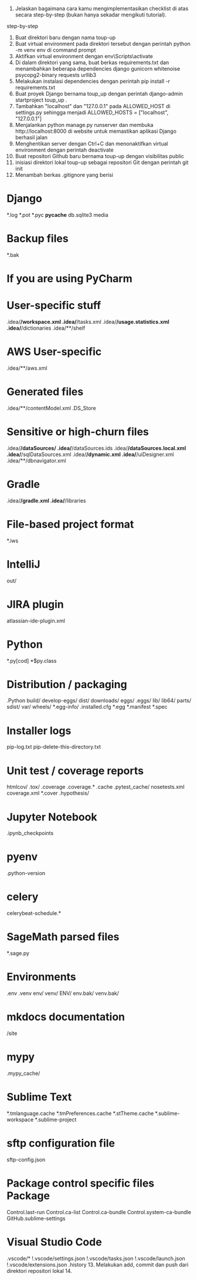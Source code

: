 1. Jelaskan bagaimana cara kamu mengimplementasikan checklist di atas secara step-by-step (bukan hanya sekadar mengikuti tutorial).

step-by-step
1. Buat direktori baru dengan nama toup-up 
2. Buat virtual environment pada direktori tersebut dengan perintah python -m venv env di command prompt
3. Aktifkan virtual environment dengan env\Scripts\activate
4. Di dalam direktori yang sama, buat berkas requirements.txt dan menambahkan beberapa dependencies
django
gunicorn
whitenoise
psycopg2-binary
requests
urllib3
5. Melakukan instalasi dependencies dengan perintah 
pip install -r requirements.txt
6. Buat proyek Django bernama toup_up dengan perintah django-admin startproject toup_up .
7. Tambahkan "localhost" dan "127.0.0.1" pada ALLOWED_HOST di settings.py sehingga menjadi ALLOWED_HOSTS = ["localhost", "127.0.0.1"] 
8. Menjalankan python manage.py runserver dan membuka http://localhost:8000 di website untuk memastikan aplikasi Django berhasil jalan
9. Menghentikan server dengan Ctrl+C dan menonaktifkan virtual environment dengan perintah deactivate
10. Buat repositori Github baru bernama toup-up dengan visibilitas public
11. inisiasi direktori lokal toup-up sebagai repositori Git dengan perintah git init 
12. Menambah berkas .gitignore yang berisi
# Django
*.log
*.pot
*.pyc
__pycache__
db.sqlite3
media

# Backup files
*.bak

# If you are using PyCharm
# User-specific stuff
.idea/**/workspace.xml
.idea/**/tasks.xml
.idea/**/usage.statistics.xml
.idea/**/dictionaries
.idea/**/shelf

# AWS User-specific
.idea/**/aws.xml

# Generated files
.idea/**/contentModel.xml
.DS_Store

# Sensitive or high-churn files
.idea/**/dataSources/
.idea/**/dataSources.ids
.idea/**/dataSources.local.xml
.idea/**/sqlDataSources.xml
.idea/**/dynamic.xml
.idea/**/uiDesigner.xml
.idea/**/dbnavigator.xml

# Gradle
.idea/**/gradle.xml
.idea/**/libraries

# File-based project format
*.iws

# IntelliJ
out/

# JIRA plugin
atlassian-ide-plugin.xml

# Python
*.py[cod]
*$py.class

# Distribution / packaging
.Python build/
develop-eggs/
dist/
downloads/
eggs/
.eggs/
lib/
lib64/
parts/
sdist/
var/
wheels/
*.egg-info/
.installed.cfg
*.egg
*.manifest
*.spec

# Installer logs
pip-log.txt
pip-delete-this-directory.txt

# Unit test / coverage reports
htmlcov/
.tox/
.coverage
.coverage.*
.cache
.pytest_cache/
nosetests.xml
coverage.xml
*.cover
.hypothesis/

# Jupyter Notebook
.ipynb_checkpoints

# pyenv
.python-version

# celery
celerybeat-schedule.*

# SageMath parsed files
*.sage.py

# Environments
.env
.venv
env/
venv/
ENV/
env.bak/
venv.bak/

# mkdocs documentation
/site

# mypy
.mypy_cache/

# Sublime Text
*.tmlanguage.cache
*.tmPreferences.cache
*.stTheme.cache
*.sublime-workspace
*.sublime-project

# sftp configuration file
sftp-config.json

# Package control specific files Package
Control.last-run
Control.ca-list
Control.ca-bundle
Control.system-ca-bundle
GitHub.sublime-settings

# Visual Studio Code
.vscode/*
!.vscode/settings.json
!.vscode/tasks.json
!.vscode/launch.json
!.vscode/extensions.json
.history
13. Melakukan add, commit dan push dari direktori repositori lokal
14. 
